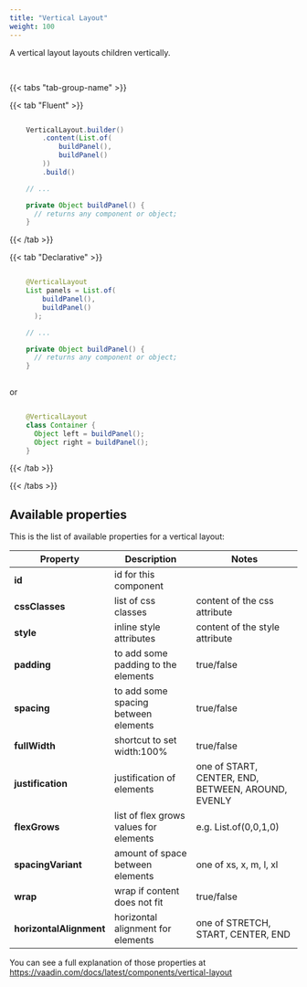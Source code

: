 ```yaml
---
title: "Vertical Layout"
weight: 100
---
```



A vertical layout layouts children vertically.

<div style="display: flex; align-items: center; justify-content: center; width: 100%; margin-bottom: 30px;">
  <mateu-component id="componente" style="width: unset;"></mateu-component>
</div>

<script>

  const component = {
                                "type": "ClientSide",
                                "children": [
                                    {
                                        "type": "ClientSide",
                                        "metadata": {
                                            "type": "Text",
                                            "container": "p",
                                            "text": "Panel"
                                        },
                                        "id": "fieldId",
                                        "style": "background-color: #d7f0b2;color: darkgreen;border: 1px solid darkgreen;min-width: 7rem;display: flex;align-items: center;justify-content: center;height: 3rem;margin-block-start: 0;margin-block-end: 0;"
                                    },
                                    {
                                        "type": "ClientSide",
                                        "metadata": {
                                            "type": "Text",
                                            "container": "p",
                                            "text": "Panel"
                                        },
                                        "id": "fieldId",
                                        "style": "background-color: #d7f0b2;color: darkgreen;border: 1px solid darkgreen;min-width: 7rem;display: flex;align-items: center;justify-content: center;height: 3rem;margin-block-start: 0;margin-block-end: 0;"
                                    }
                                ],
                                "metadata": {
                                    "type": "VerticalLayout",
                                    "spacing": false,
                                    "padding": false,
                                    "margin": false,
                                    "wrap": false,
                                    "fullWidth": false
                                }
                            };

    document.getElementById('componente').component = component;

</script>

{{< tabs "tab-group-name" >}}

{{< tab "Fluent" >}}

```java

    VerticalLayout.builder()
        .content(List.of(
            buildPanel(),
            buildPanel()
        ))
        .build()

    // ...

    private Object buildPanel() {
      // returns any component or object;
    }


```

{{< /tab >}}

{{< tab "Declarative" >}}

```java

    @VerticalLayout
    List panels = List.of(
        buildPanel(),
        buildPanel()
      );

    // ...

    private Object buildPanel() {
      // returns any component or object;
    }
    
```

or

```java

    @VerticalLayout
    class Container {
      Object left = buildPanel();
      Object right = buildPanel();
    }

```

{{< /tab >}}

{{< /tabs >}}


## Available properties

This is the list of available properties for a vertical layout:

| Property                | Description                            | Notes                                              |
|-------------------------|----------------------------------------|----------------------------------------------------|
| **id**                  | id for this component                  |                                                    |
| **cssClasses**          | list of css classes                    | content of the css attribute                       |
| **style**               | inline style attributes                | content of the style attribute                     |
| **padding**             | to add some padding to the elements    | true/false                                         |
| **spacing**             | to add some spacing between elements   | true/false                                         |
| **fullWidth**           | shortcut to set width:100%             | true/false                                         |
| **justification**       | justification of elements              | one of START, CENTER, END, BETWEEN, AROUND, EVENLY |
| **flexGrows**           | list of flex grows values for elements | e.g. List.of(0,0,1,0)                              |
| **spacingVariant**      | amount of space between elements       | one of xs, x, m, l, xl                             |
| **wrap**                | wrap if content does not fit           | true/false                                         |
| **horizontalAlignment** | horizontal alignment for elements      | one of STRETCH, START, CENTER, END                 |


You can see a full explanation of those properties at https://vaadin.com/docs/latest/components/vertical-layout
